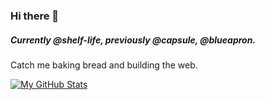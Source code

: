 ### Hi there 👋

##### Currently @shelf-life, previously @capsule, @blueapron. 

Catch me baking bread and building the web.

[![My GitHub Stats](https://github-readme-stats.vercel.app/api/?username=goldanna&count_private=true&theme=tokyonight&showicons=true)]()


